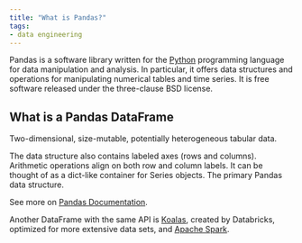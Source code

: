 ```yaml
---
title: "What is Pandas?"
tags:
- data engineering
---
```

Pandas is a software library written for the [Python](term/python.md) programming language for data manipulation and analysis. In particular, it offers data structures and operations for manipulating numerical tables and time series. It is free software released under the three-clause BSD license. 

## What is a Pandas DataFrame
Two-dimensional, size-mutable, potentially heterogeneous tabular data.

The data structure also contains labeled axes (rows and columns). Arithmetic operations align on both row and column labels. It can be thought of as a dict-like container for Series objects. The primary Pandas data structure.

See more on [Pandas Documentation](https://pandas.pydata.org/docs/reference/api/pandas.DataFrame.html).

Another DataFrame with the same API is [Koalas](https://github.com/databricks/koalas), created by Databricks, optimized for more extensive data sets, and [Apache Spark](term/apache%20spark.md).
